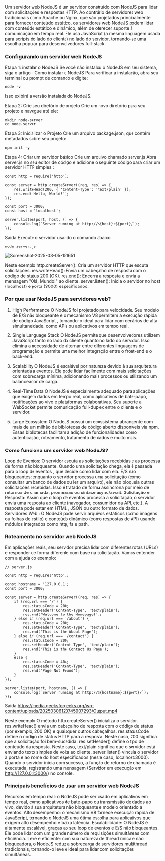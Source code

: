 Um servidor web NodeJS é um servidor construído com NodeJS para lidar com solicitações e respostas HTTP. Ao contrário de servidores web tradicionais como Apache ou Nginx, que são projetados principalmente para fornecer conteúdo estático, os servidores web NodeJS podem lidar com conteúdo estático e dinâmico, além de oferecer suporte à comunicação em tempo real. Ele usa JavaScript (a mesma linguagem usada para scripts do lado do cliente) no lado do servidor, tornando-se uma escolha popular para desenvolvedores full-stack.

### Configurando um servidor web NodeJS

Etapa 1: instalar o NodeJS
Se você não instalou o NodeJS em seu sistema, siga o artigo - Como instalar o NodeJS
Para verificar a instalação, abra seu terminal ou prompt de comando e digite:
```
node -v
```
Isso exibirá a versão instalada do NodeJS.

Etapa 2: Crie seu diretório de projeto
Crie um novo diretório para seu projeto e navegue até ele:
```
mkdir node-server
cd node-server
```

Etapa 3: Inicializar o Projeto
Crie um arquivo package.json, que contém metadados sobre seu projeto:
```
npm init -y
```

Etapa 4: Criar um servidor básico
Crie um arquivo chamado server.js
Abra server.js no seu editor de código e adicione o seguinte código para criar um servidor HTTP simples :
```node
const http = require('http');

const server = http.createServer((req, res) => {
    res.writeHead(200, { 'Content-Type': 'text/plain' });
    res.end('Hello, World!');
});

const port = 3000;
const host = 'localhost';

server.listen(port, host, () => {
    console.log(`Server running at http://${host}:${port}/`);
});
```

Saída
Execute o servidor usando o comando abaixo
```
node server.js
```

![Screenshot-2025-03-05-151651](https://media.geeksforgeeks.org/wp-content/uploads/20250306115333229212/Screenshot-2025-03-05-151651.png)

Neste exemplo
http.createServer(): Cria um servidor HTTP que escuta solicitações.
res.writeHead(): Envia um cabeçalho de resposta com o código de status 200 (OK).
res.end(): Encerra a resposta e envia a mensagem "Olá, Mundo!" ao cliente.
server.listen(): Inicia o servidor no host (localhost) e porta (3000) especificados.

### Por que usar NodeJS para servidores web?

1. High Performance
O NodeJS foi projetado para velocidade. Seu modelo de E/S não bloqueante e o mecanismo V8 permitem a execução rápida de código JavaScript , tornando-o ideal para lidar com cenários de alta simultaneidade, como APIs ou aplicativos em tempo real.

 2. Single Language Stack
O NodeJS permite que desenvolvedores utilizem JavaScript tanto no lado do cliente quanto no lado do servidor. Isso elimina a necessidade de alternar entre diferentes linguagens de programação e permite uma melhor integração entre o front-end e o back-end.

3. Scalability
O NodeJS é escalável por natureza devido à sua arquitetura orientada a eventos. Ele pode lidar facilmente com mais solicitações com sobrecarga mínima, adicionando mais processos ou utilizando um balanceador de carga.

4. Real-Time Data
O NodeJS é especialmente adequado para aplicações que exigem dados em tempo real, como aplicativos de bate-papo, notificações ao vivo e plataformas colaborativas. Seu suporte a WebSocket permite comunicação full-duplex entre o cliente e o servidor.

5. Large Ecosystem
O NodeJS possui um ecossistema abrangente com mais de um milhão de bibliotecas de código aberto disponíveis via npm. Essas bibliotecas facilitam a adição de funcionalidades como autenticação, roteamento, tratamento de dados e muito mais.

### Como funciona um servidor web NodeJS?
Loop de Eventos: O servidor escuta as solicitações recebidas e as processa de forma não bloqueante. Quando uma solicitação chega, ela é passada para o loop de eventos , que decide como lidar com ela.
E/S não bloqueantes: enquanto o servidor processa uma solicitação (como consultar um banco de dados ou ler um arquivo), ele não bloqueia outras solicitações recebidas. Isso é tratado de forma assíncrona por meio de retornos de chamada, promessas ou sintaxe async/await.
Solicitação e Resposta: Assim que o loop de eventos processa a solicitação, o servidor envia uma resposta ao cliente (navegador, consumidor da API, etc.). A resposta pode estar em HTML , JSON ou outro formato de dados.
Servidores Web : O NodeJS pode servir arquivos estáticos (como imagens ou folhas de estilo) e conteúdo dinâmico (como respostas de API) usando módulos integrados como http, fs e path.

### Roteamento no servidor web NodeJS
Em aplicações reais, seu servidor precisa lidar com diferentes rotas (URLs) e responder de forma diferente com base na solicitação. Vamos entender com a ajuda do exemplo:
```node
// server.js

const http = require('http');

const hostname = '127.0.0.1';
const port = 3000;

const server = http.createServer((req, res) => {
    if (req.url === '/') {
        res.statusCode = 200;
        res.setHeader('Content-Type', 'text/plain');
        res.end('Welcome to the Homepage!');
    } else if (req.url === '/about') {
        res.statusCode = 200;
        res.setHeader('Content-Type', 'text/plain');
        res.end('This is the About Page');
    } else if (req.url === '/contact') {
        res.statusCode = 200;
        res.setHeader('Content-Type', 'text/plain');
        res.end('This is the Contact Us Page');
    }
    else {
        res.statusCode = 404;
        res.setHeader('Content-Type', 'text/plain');
        res.end('Page Not Found');
    }
});

server.listen(port, hostname, () => {
    console.log(`Server running at http://${hostname}:${port}/`);
});
```

Saída
https://media.geeksforgeeks.org/wp-content/uploads/20250306120745907293/Output.mp4
  
Neste exemplo
O método http.createServer() inicializa o servidor.
res.writeHead() envia um cabeçalho de resposta com o código de status (por exemplo, 200 OK) e quaisquer outros cabeçalhos.
res.statusCode define o código de status HTTP para a resposta. Neste caso, 200 significa que a solicitação foi bem-sucedida.
res.setHeader() define o tipo de conteúdo da resposta. Neste caso, text/plain significa que o servidor está enviando texto simples de volta ao cliente.
server.listen() vincula o servidor à porta e ao nome do host especificados (neste caso, localhost:3000).
Quando o servidor inicia com sucesso, a função de retorno de chamada é executada, registrando uma mensagem (Servidor em execução em http://127.0.0.1:3000/) no console.

### Principais benefícios de usar um servidor web NodeJS
Recursos em tempo real: o NodeJS pode ser usado em aplicativos em tempo real, como aplicativos de bate-papo ou transmissão de dados ao vivo, devido à sua arquitetura não bloqueante e modelo orientado a eventos.
Alto desempenho: o mecanismo V8 fornece execução rápida de JavaScript, tornando o NodeJS uma ótima escolha para aplicativos que exigem alto desempenho e baixa latência.
Escalabilidade: O NodeJS é altamente escalável, graças ao seu loop de eventos e E/S não bloqueantes. Ele pode lidar com um grande número de requisições simultâneas com eficiência.
Leve e eficiente: com sua natureza de thread única e não bloqueadora, o NodeJS reduz a sobrecarga de servidores multithread tradicionais, tornando-o leve e ideal para lidar com solicitações simultâneas.

